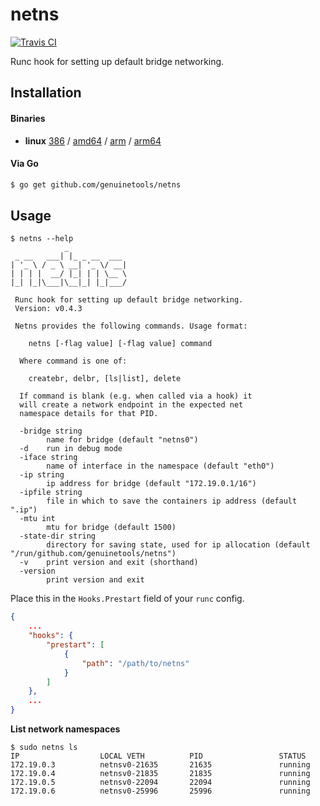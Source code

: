 # netns

[![Travis CI](https://travis-ci.org/genuinetools/netns.svg?branch=master)](https://travis-ci.org/genuinetools/netns)

Runc hook for setting up default bridge networking.

## Installation

#### Binaries

- **linux** [386](https://github.com/genuinetools/netns/releases/download/v0.4.3/netns-linux-386) / [amd64](https://github.com/genuinetools/netns/releases/download/v0.4.3/netns-linux-amd64) / [arm](https://github.com/genuinetools/netns/releases/download/v0.4.3/netns-linux-arm) / [arm64](https://github.com/genuinetools/netns/releases/download/v0.4.3/netns-linux-arm64)

#### Via Go

```bash
$ go get github.com/genuinetools/netns
```

## Usage

```console
$ netns --help
            _
 _ __   ___| |_ _ __  ___
| '_ \ / _ \ __| '_ \/ __|
| | | |  __/ |_| | | \__ \
|_| |_|\___|\__|_| |_|___/

 Runc hook for setting up default bridge networking.
 Version: v0.4.3

 Netns provides the following commands. Usage format:

    netns [-flag value] [-flag value] command

  Where command is one of:

    createbr, delbr, [ls|list], delete

  If command is blank (e.g. when called via a hook) it
  will create a network endpoint in the expected net
  namespace details for that PID.

  -bridge string
        name for bridge (default "netns0")
  -d    run in debug mode
  -iface string
        name of interface in the namespace (default "eth0")
  -ip string
        ip address for bridge (default "172.19.0.1/16")
  -ipfile string
        file in which to save the containers ip address (default ".ip")
  -mtu int
        mtu for bridge (default 1500)
  -state-dir string
        directory for saving state, used for ip allocation (default "/run/github.com/genuinetools/netns")
  -v    print version and exit (shorthand)
  -version
        print version and exit
```

Place this in the `Hooks.Prestart` field of your `runc` config.

```json
{
    ...
    "hooks": {
        "prestart": [
            {
                "path": "/path/to/netns"
            }
        ]
    },
    ...
}
```

**List network namespaces**

```console
$ sudo netns ls
IP                  LOCAL VETH          PID                 STATUS
172.19.0.3          netnsv0-21635       21635               running
172.19.0.4          netnsv0-21835       21835               running
172.19.0.5          netnsv0-22094       22094               running
172.19.0.6          netnsv0-25996       25996               running
```

